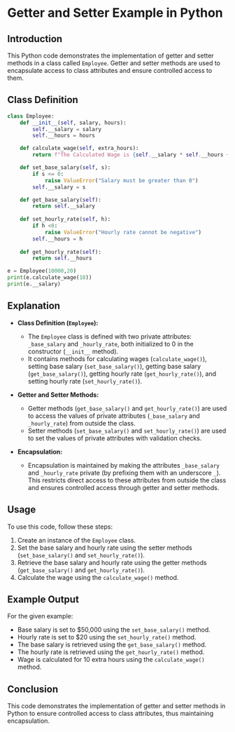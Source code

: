 # Getter and Setter Example in Python

## Introduction
This Python code demonstrates the implementation of getter and setter methods in a class called `Employee`. Getter and setter methods are used to encapsulate access to class attributes and ensure controlled access to them.

## Class Definition

```python
class Employee:
    def __init__(self, salary, hours):
        self.__salary = salary
        self.__hours = hours

    def calculate_wage(self, extra_hours):
        return f"The Calculated Wage is {self.__salary * self.__hours + 50 * extra_hours}"

    def set_base_salary(self, s):
        if s <= 0:
            raise ValueError("Salary must be greater than 0")
        self.__salary = s

    def get_base_salary(self):
        return self.__salary
    
    def set_hourly_rate(self, h):
        if h <0:
            raise ValueError("Hourly rate cannot be negative")
        self.__hours = h
    
    def get_hourly_rate(self):
        return self.__hours

e = Employee(10000,20)
print(e.calculate_wage(10))
print(e.__salary)

```

## Explanation

- **Class Definition (`Employee`):**
  - The `Employee` class is defined with two private attributes: `_base_salary` and `_hourly_rate`, both initialized to 0 in the constructor (`__init__` method).
  - It contains methods for calculating wages (`calculate_wage()`), setting base salary (`set_base_salary()`), getting base salary (`get_base_salary()`), getting hourly rate (`get_hourly_rate()`), and setting hourly rate (`set_hourly_rate()`).

- **Getter and Setter Methods:**
  - Getter methods (`get_base_salary()` and `get_hourly_rate()`) are used to access the values of private attributes (`_base_salary` and `_hourly_rate`) from outside the class.
  - Setter methods (`set_base_salary()` and `set_hourly_rate()`) are used to set the values of private attributes with validation checks.

- **Encapsulation:**
  - Encapsulation is maintained by making the attributes `_base_salary` and `_hourly_rate` private (by prefixing them with an underscore `_`). This restricts direct access to these attributes from outside the class and ensures controlled access through getter and setter methods.

## Usage
To use this code, follow these steps:
1. Create an instance of the `Employee` class.
2. Set the base salary and hourly rate using the setter methods (`set_base_salary()` and `set_hourly_rate()`).
3. Retrieve the base salary and hourly rate using the getter methods (`get_base_salary()` and `get_hourly_rate()`).
4. Calculate the wage using the `calculate_wage()` method.

## Example Output
For the given example:
- Base salary is set to $50,000 using the `set_base_salary()` method.
- Hourly rate is set to $20 using the `set_hourly_rate()` method.
- The base salary is retrieved using the `get_base_salary()` method.
- The hourly rate is retrieved using the `get_hourly_rate()` method.
- Wage is calculated for 10 extra hours using the `calculate_wage()` method.

## Conclusion
This code demonstrates the implementation of getter and setter methods in Python to ensure controlled access to class attributes, thus maintaining encapsulation.
